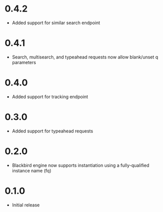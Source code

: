 # 0.4.2
* Added support for similar search endpoint

# 0.4.1
* Search, multisearch, and typeahead requests now allow blank/unset q parameters

# 0.4.0
* Added support for tracking endpoint

# 0.3.0
* Added support for typeahead requests

# 0.2.0
* Blackbird engine now supports instantiation using a fully-qualified instance name (fq)

# 0.1.0
* Initial release